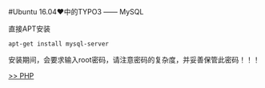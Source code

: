 #Ubuntu 16.04♥中的TYPO3 —— MySQL

直接APT安装

	apt-get install mysql-server

安装期间，会要求输入root密码，请注意密码的复杂度，并妥善保管此密码！！！

[>> PHP](./PHP.md)